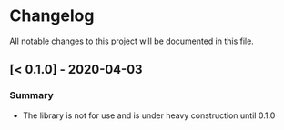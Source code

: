 # Changelog

All notable changes to this project will be documented in this file.

## [< 0.1.0] - 2020-04-03

### Summary

- The library is not for use and is under heavy construction until 0.1.0
